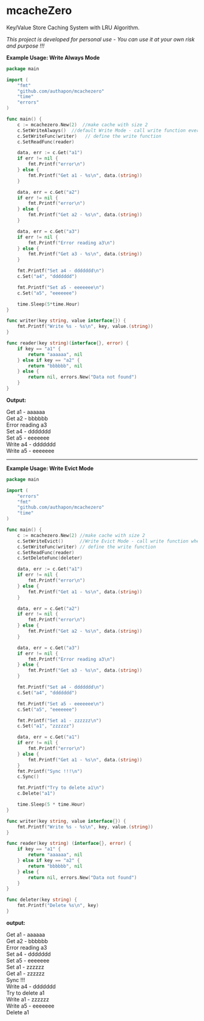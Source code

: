 # mcacheZero
Key/Value Store Caching System with LRU Algorithm.

*This project is developed for personal use - You can use it at your own risk and purpose !!!*


**Example Usage: Write Always Mode**

```go
package main

import (
	"fmt"
	"github.com/authapon/mcachezero"
	"time"
	"errors"
)

func main() {
	c := mcachezero.New(2)  //make cache with size 2
	c.SetWriteAlways()  //default Write Mode - call write function every time set data
	c.SetWriteFunc(writer)   // define the write function
	c.SetReadFunc(reader)

	data, err := c.Get("a1")
	if err != nil {
		fmt.Printf("error\n")
	} else {
		fmt.Printf("Get a1 - %s\n", data.(string))
	}

	data, err = c.Get("a2")
	if err != nil {
		fmt.Printf("error\n")
	} else {
		fmt.Printf("Get a2 - %s\n", data.(string))
	}

	data, err = c.Get("a3")
	if err != nil {
		fmt.Printf("Error reading a3\n")
	} else {
		fmt.Printf("Get a3 - %s\n", data.(string))
	}

	fmt.Printf("Set a4 - ddddddd\n")
	c.Set("a4", "ddddddd")

	fmt.Printf("Set a5 - eeeeeee\n")
	c.Set("a5", "eeeeeee")

	time.Sleep(5*time.Hour)
}

func writer(key string, value interface{}) {
	fmt.Printf("Write %s - %s\n", key, value.(string))
}

func reader(key string)(interface{}, error) {
	if key == "a1" {
		return "aaaaaa", nil
	} else if key == "a2" {
		return "bbbbbb", nil
	} else {
		return nil, errors.New("Data not found")
	}
}
```

**Output:**

Get a1 - aaaaaa  
Get a2 - bbbbbb  
Error reading a3  
Set a4 - ddddddd  
Set a5 - eeeeeee  
Write a4 - ddddddd  
Write a5 - eeeeeee  

---
**Example Usage: Write Evict Mode**

```go
package main

import (
	"errors"
	"fmt"
	"github.com/authapon/mcachezero"
	"time"
)

func main() {
	c := mcachezero.New(2) //make cache with size 2
	c.SetWriteEvict()      //Write Evict Mode - call write function when data is evicted
	c.SetWriteFunc(writer) // define the write function
	c.SetReadFunc(reader)
	c.SetDeleteFunc(deleter)

	data, err := c.Get("a1")
	if err != nil {
		fmt.Printf("error\n")
	} else {
		fmt.Printf("Get a1 - %s\n", data.(string))
	}

	data, err = c.Get("a2")
	if err != nil {
		fmt.Printf("error\n")
	} else {
		fmt.Printf("Get a2 - %s\n", data.(string))
	}

	data, err = c.Get("a3")
	if err != nil {
		fmt.Printf("Error reading a3\n")
	} else {
		fmt.Printf("Get a3 - %s\n", data.(string))
	}

	fmt.Printf("Set a4 - ddddddd\n")
	c.Set("a4", "ddddddd")

	fmt.Printf("Set a5 - eeeeeee\n")
	c.Set("a5", "eeeeeee")

	fmt.Printf("Set a1 - zzzzzz\n")
	c.Set("a1", "zzzzzz")

	data, err = c.Get("a1")
	if err != nil {
		fmt.Printf("error\n")
	} else {
		fmt.Printf("Get a1 - %s\n", data.(string))
	}
	fmt.Printf("Sync !!!\n")
	c.Sync()

	fmt.Printf("Try to delete a1\n")
	c.Delete("a1")

	time.Sleep(5 * time.Hour)
}

func writer(key string, value interface{}) {
	fmt.Printf("Write %s - %s\n", key, value.(string))
}

func reader(key string) (interface{}, error) {
	if key == "a1" {
		return "aaaaaa", nil
	} else if key == "a2" {
		return "bbbbbb", nil
	} else {
		return nil, errors.New("Data not found")
	}
}

func deleter(key string) {
	fmt.Printf("Delete %s\n", key)
}
```

**output:**

Get a1 - aaaaaa  
Get a2 - bbbbbb  
Error reading a3  
Set a4 - ddddddd  
Set a5 - eeeeeee  
Set a1 - zzzzzz  
Get a1 - zzzzzz  
Sync !!!  
Write a4 - ddddddd  
Try to delete a1  
Write a1 - zzzzzz  
Write a5 - eeeeeee  
Delete a1  

